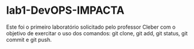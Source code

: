 # lab1-DevOPS-IMPACTA

Este foi o primeiro laboratório solicitado pelo professor Cleber com o objetivo de exercitar o uso dos comandos: git clone, git add, git status, git commit e git push.